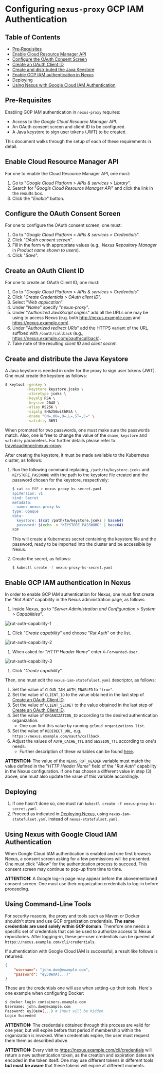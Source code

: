 # Configuring `nexus-proxy` GCP IAM Authentication

## Table of Contents

* [Pre-Requisites](#pre-requisites)
* [Enable Cloud Resource Manager API](#enable-crm-api)
* [Configure the OAuth Consent Screen](#configure-consent)
* [Create an OAuth Client ID](#create-oauth-client)
* [Create and distributed the Java Keystore](#java-keystore)
* [Enable GCP IAM authentication in Nexus](#enable-gcp-iam-auth)
* [Deploying](#deploying)
* [Using Nexus with Google Cloud IAM Authentication](#usage)

## Pre-Requisites

Enabling GCP IAM authentication in `nexus-proxy` requires:

* Access to the _Google Cloud Resource Manager API_.
* An OAuth consent screen and client ID to be configured.
* A Java keystore to sign user tokens (JWT) to be created.

This document walks through the setup of each of these requirements in detail.

<a id="enable-crm-api">

## Enable Cloud Resource Manager API

For one to enable the Cloud Resource Manager API, one must:

1. Go to "_Google Cloud Platform_ > _APIs & services_ > _Library_".
1. Search for "_Google Cloud Resource Manager API_" and click the link in the
results box.
1. Click the "_Enable_" button.

<a id="configure-consent">

## Configure the OAuth Consent Screen

For one to configure the OAuth consent screen, one must:

1. Go to "_Google Cloud Platform_ > _APIs & services_ > _Credentials_".
1. Click "_OAuth consent screen_".
1. Fill in the form with appropriate values (e.g.,
_Nexus Repository Manager_ in _Product name shown to users_).
1. Click "_Save_".

<a id="create-oauth-client">

## Create an OAuth Client ID

For one to create an OAuth Client ID, one must:

1. Go to "_Google Cloud Platform_ > _APIs & services_ > _Credentials_".
1. Click "_Create Credentials_ > _OAuth client ID_".
1. Select "_Web application_".
1. Under "_Name_" specify "_nexus-proxy_".
1. Under "_Authorized JavaScript origins_" add all the URLs one may be using to
access Nexus (e.g. both http://nexus.example.com and https://nexus.example.com).
1. <b id="b1"></b>Under "_Authorized redirect URIs_" add the HTTPS variant of
the URL suffixed with `/oauth/callback`
(e.g., https://nexus.example.com/oauth/callback).
1. Take note of the resulting _client ID_ and _client secret_.

<a id="java-keystore">

## Create and distribute the Java Keystore

A Java keystore is needed in order for the proxy to sign user tokens (JWT).
One must create the keystore as follows:

```bash
$ keytool -genkey \
          -keystore keystore.jceks \
          -storetype jceks \
          -keyalg RSA \
          -keysize 2048 \
          -alias RS256 \
          -sigalg SHA256withRSA \
          -dname "CN=,OU=,O=,L=,ST=,C=" \
          -validity 3651
```

When prompted for two passwords, one must make sure the passwords match.
Also, one is free to change the value of the `dname`, `keystore` and `validity`
parameters.
For further details please refer to [travelaudience/nexus-proxy](https://github.com/travelaudience/nexus-proxy#generating-the-keystore).

After creating the keystore, it must be made available to the Kubernetes cluster,
as follows:

1. Run the following command replacing,
   `/path/to/keystore.jceks` and `KEYSTORE_PASSWORD` with the path to the
   keystore file created and the password chosen for the keystore,
   respectively:

    ```bash
    $ cat << EOF > nexus-proxy-ks-secret.yaml
    apiVersion: v1
    kind: Secret
    metadata:
      name: nexus-proxy-ks
    type: Opaque
    data:
      keystore: $(cat /path/to/keystore.jceks | base64)
      password: $(echo -n "KEYSTORE_PASSWORD" | base64)
    EOF
    ```

    This will create a Kubernetes secret containing the keystore file and
    the password, ready to be imported into the cluster and be accessible
    by Nexus.
1. Create the secret, as follows:

   ```bash
   $ kubectl create -f nexus-proxy-ks-secret.yaml
   ```

<a id="enable-gcp-iam-auth">

## Enable GCP IAM authentication in Nexus

In order to enable GCP IAM authentication for Nexus, one must first create the
"_Rut Auth_" capability in the Nexus administration page, as follows:

1. Inside Nexus, go to "_Server Administration and Configuration_ > _System_ >
   _Capabilities_".

![rut-auth-capability-1](./rut-auth-capability-1.png)

1. Click "_Create capability_" and choose "_Rut Auth_" on the list.

![rut-auth-capability-2](./rut-auth-capability-2.png)

1. When asked for "_HTTP Header Name_" enter `X-Forwarded-User`.

![rut-auth-capability-3](./rut-auth-capability-3.png)

1. Click "_Create capability_".

Then, one must edit the
`nexus-iam-statefulset.yaml` descriptor, as follows:

1. Set the value of `CLOUD_IAM_AUTH_ENABLED` to `"true"`.
1. Set the value of `CLIENT_ID` to the value obtained in
the last step of [Create an OAuth Client ID](#create-oauth-client).
1. Set the value of `CLIENT_SECRET` to the value obtained
in the last step of [Create an OAuth Client ID](#create-oauth-client).
1. Set the value of `ORGANIZATION_ID` according to the desired authentication
organization.
   * One can find this value by running `gcloud organizations list`.
1. Set the value of `REDIRECT_URL`, e.g. `https://nexus.example.com/oauth/callback`.
1. Adjust the values of `AUTH_CACHE_TTL` and `SESSION_TTL` according to one's
needs.
   * Further description of these variables can be found [here](https://github.com/travelaudience/nexus-proxy#environment-variables).

**ATTENTION:** The value of the `NEXUS_RUT_HEADER` variable must match the value
defined in the "_HTTP Header Name_" field of the "_Rut Auth_" capability in the
Nexus configuration. If one has chosen a different value in step (3) above, one
must also update the value of this variable accordingly.

## Deploying

1. If one hasn't done so, one must run `kubectl create -f nexus-proxy-ks-secret.yaml`.
1. Proceed as indicated in [Deploying Nexus](../../README.md#deploying-nexus),
   using `nexus-iam-statefulset.yaml` instead of `nexus-statefulset.yaml`.


<a id="usage">

## Using Nexus with Google Cloud IAM Authentication

When Google Cloud IAM authentication is enabled and one first browses Nexus, a
consent screen asking for a few permissions will be presented. One must click
"_Allow_" for the authentication process to succeed. This consent screen may
continue to pop-up from time to time.

**ATTENTION:** A Google log-in page may appear before the abovementioned consent
screen. One must use their organization credentials to log-in before proceeding.

## Using Command-Line Tools

For security reasons, the proxy and tools such as Maven or Docker shouldn't store
and use GCP organization credentials. **The same credentials are used solely within
GCP domain**. Therefore one needs a specific set of credentials that can be used
to authorize access to Nexus repositories.
After logging-in, these per-user credentials can be queried at
 `https://nexus.example.com/cli/credentials`.

If authentication with Google Cloud IAM is successful, a result like follows
is returned:

```json
{
    "username": "john.doe@example.com",
    "password": "eyJ0eXA(...)"
}
```

These are the credentials one will use when setting-up their tools.
Here's one example when configuring Docker:

```bash
$ docker login containers.example.com
Username: john.doe@example.com
Password: eyJ0eXA(...) # Input will be hidden.
Login Suceeded
```

**ATTENTION:** The credentials obtained through this process are valid for one year,
but will expire before that period if membership within the organization is
revoked. When credentials expire, the user must request them them as described above.

**ATTENTION:** Every visit to https://nexus.example.com/cli/credentials will return a
 new authentication token, as the creation and expiration dates are encoded in
 the token itself. One may use different tokens in different tools **but must**
 **be aware** that these tokens will expire at different moments.
